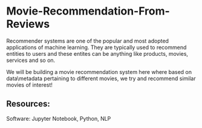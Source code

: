 # Movie-Recommendation-From-Reviews

Recommender systems are one of the popular and most adopted applications of machine learning. They are typically used to recommend entities to users and these entites can be anything like products, movies, services and so on.

We will be building a movie recommendation system here where based on data\metadata pertaining to different movies, we try and recommend similar movies of interest!

## Resources: 
Software: Jupyter Notebook, Python, NLP
